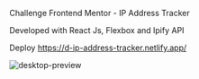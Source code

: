 Challenge Frontend Mentor - IP Address Tracker

Developed with React Js, Flexbox and Ipify API

Deploy https://d-ip-address-tracker.netlify.app/

![desktop-preview](https://user-images.githubusercontent.com/66961947/131009742-88ab66ff-7e72-4e64-a454-e2da18f68109.jpg)
